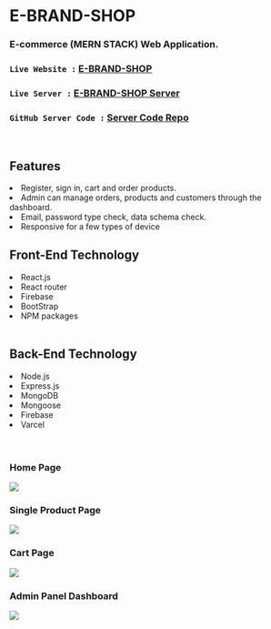 # E-BRAND-SHOP
### E-commerce (MERN STACK) Web Application.


### `Live Website :` [E-BRAND-SHOP](https://e-brand-shop.web.app/)
### `Live Server :` [E-BRAND-SHOP Server](https://e-brand-shop-server.vercel.app/)
### `GitHub Server Code :` [Server Code Repo](https://github.com/smn-riaz/e-brand-shop-server)

<br>
<h2>Features</h2>
<li>Register, sign in, cart and order products.
<li>Admin can manage orders, products and customers through the dashboard.
<li>Email, password type check, data schema check.
<li>Responsive for a few types of device


<br>

<h2>Front-End Technology</h2>
<li>React.js</li>
<li>React router</li>
<li>Firebase</li>
<li>BootStrap</li>
<li>NPM packages</li>
<br>

<h2>Back-End Technology</h2>
<li>Node.js</li>
<li>Express.js</li>
<li>MongoDB</li>
<li>Mongoose</li>
<li>Firebase</li>
<li>Varcel</li>
<br><br>

<h3>Home Page</h3>
<img src="https://user-images.githubusercontent.com/76748226/189055324-056e6a35-e20d-4bfd-92e7-e28947cd4a09.png" />
<h3>Single Product Page</h3>
<img src="https://user-images.githubusercontent.com/76748226/189055495-7bdc1d17-db9d-4900-b399-580b4ba2ed5b.png" />
<h3>Cart Page</h3>
<img src="https://user-images.githubusercontent.com/76748226/189055860-0e6a8e42-7282-48bf-ada3-e9766930e5fd.png" />
<h3>Admin Panel Dashboard</h3>
<img src="https://user-images.githubusercontent.com/76748226/189055581-06667a33-babd-4c39-979e-84167fde8f8a.png" />




